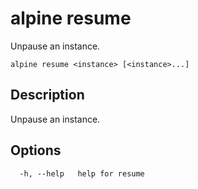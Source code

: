 # alpine resume

Unpause an instance.

```
alpine resume <instance> [<instance>...]
```

## Description

Unpause an instance.

## Options

```
  -h, --help   help for resume
```
